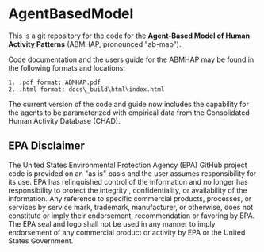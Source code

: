 # AgentBasedModel 
This is a git repository for the code for the **Agent-Based Model of Human 
Activity Patterns** (ABMHAP, pronounced "ab-map"). 
 
Code documentation and the users guide for the ABMHAP may be found in the following 
formats and locations:
 
    1. .pdf format: ABMHAP.pdf
    2. .html format: docs\_build\html\index.html  

The current version of the code and guide now includes the capability for the agents to be parameterized with empirical data from the Consolidated Human Activity Database (CHAD).

## EPA Disclaimer ##
The United States Environmental Protection Agency (EPA) GitHub project code is provided on an "as is" basis and the user assumes responsibility for its use. EPA has relinquished control of the information and no longer has responsibility to protect the integrity , confidentiality, or availability of the information. Any reference to specific commercial products, processes, or services by service mark, trademark, manufacturer, or otherwise, does not constitute or imply their endorsement, recommendation or favoring by EPA. The EPA seal and logo shall not be used in any manner to imply endorsement of any commercial product or activity by EPA or the United States Government.
